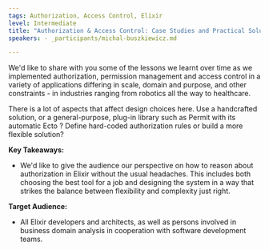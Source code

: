 ```yaml
---
tags: Authorization, Access Control, Elixir
level: Intermediate
title: "Authorization & Access Control: Case Studies and Practical Solutions Using Elixir"
speakers: - _participants/michal-buszkiewicz.md

---
```

We'd like to share with you some of the lessons we learnt over time as we implemented authorization, permission management and access control in a variety of applications differing in scale, domain and purpose, and other constraints - in industries ranging from robotics all the way to healthcare.

There is a lot of aspects that affect design choices here. Use a handcrafted solution, or a general-purpose, plug-in library such as Permit with its automatic Ecto ? Define hard-coded authorization rules or build a more flexible solution?

**Key Takeaways:**
- We'd like to give the audience our perspective on how to reason about authorization in Elixir without the usual headaches.
This includes both choosing the best tool for a job and designing the system in a way that strikes the balance between flexibility and complexity just right.

**Target Audience:**
- All Elixir developers and architects, as well as persons involved in business domain analysis in cooperation with software development teams.

